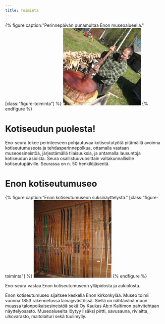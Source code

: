 ```yaml
---
title: Toiminta
---
```

{% figure caption:"Perinnepäivän punamultaa Enon museoalueella." [class:"figure-toiminta"] %}
![Punamullan teossa](assets/img/toiminta_1.jpg)
{% endfigure %}

# Kotiseudun puolesta!
Eno-seura tekee perinteeseen pohjautuvaa kotiseututyötä pitämällä avoinna kotiseutumuseota ja tehdasperinnepolkua, ottamalla vastaan museoesineistöä, järjestämällä tilaisuuksia, ja antamalla lausuntoja kotiseudun asioista.  Seura osallistuuvuosittain valtakunnallisille kotiseutupäiville. Seurassa on n. 50 henkilöjäsentä. 

# Enon kotiseutumuseo

{% figure caption:"Enon kotiseutumuseon suksinäyttelystä." [class:"figure-toiminta"] %}
![Punamullan teossa](assets/img/toiminta_2.jpg)
{% endfigure %}

Eno-seura vastaa Enon kotiseutumuseon ylläpidosta ja aukiolosta. 

Enon kotiseutumuseo sijaitsee keskellä Enon  kirkonkylää. Museo toimii vuonna 1853 rakennetussa lainajyvästössä. Siellä on nähtävänä muun muassa talonpoikaisesineistöä sekä Oy Kaukas Ab:n Kaltimon pahvitehtaan näyttelyosasto. Museoalueelta löytyy lisäksi pirtti, savusauna, riviaitta, ulkovarasto, maitolaituri sekä tuulimylly. 

